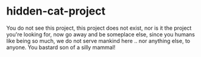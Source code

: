 # hidden-cat-project
You do not see this project, this project does not exist, nor is it the project you're looking for, now go away and be someplace else, since you humans like being so much, we do not serve mankind here .. nor anything else, to anyone. You bastard son of a silly mammal!
